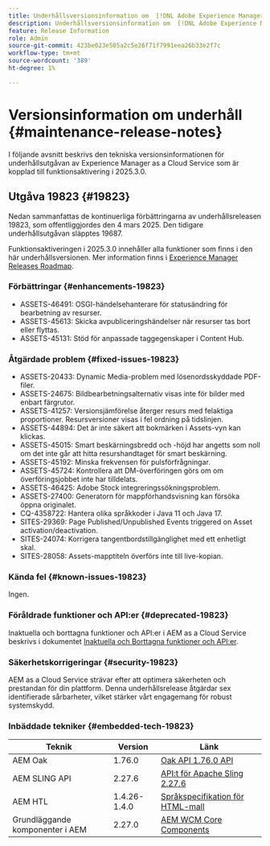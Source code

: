 ```yaml
---
title: Underhållsversionsinformation om  [!DNL Adobe Experience Manager] as a Cloud Service som är kopplad till 2025.3.0-funktionsaktivering.
description: Underhållsversionsinformation om  [!DNL Adobe Experience Manager] as a Cloud Service som är kopplad till 2025.3.0-funktionsaktivering.
feature: Release Information
role: Admin
source-git-commit: 423be023e505a2c5e26f71f7991eea26b33e2f7c
workflow-type: tm+mt
source-wordcount: '389'
ht-degree: 1%

---
```


# Versionsinformation om underhåll {#maintenance-release-notes}

I följande avsnitt beskrivs den tekniska versionsinformationen för underhållsutgåvan av Experience Manager as a Cloud Service som är kopplad till funktionsaktivering i 2025.3.0.

## Utgåva 19823 {#19823}

Nedan sammanfattas de kontinuerliga förbättringarna av underhållsreleasen 19823, som offentliggjordes den 4 mars 2025. Den tidigare underhållsutgåvan släpptes 19687.

Funktionsaktiveringen i 2025.3.0 innehåller alla funktioner som finns i den här underhållsversionen. Mer information finns i [Experience Manager Releases Roadmap](https://experienceleague.adobe.com/sv/docs/experience-manager-release-information/aem-release-updates/update-releases-roadmap).

### Förbättringar {#enhancements-19823}

* ASSETS-46491: OSGI-händelsehanterare för statusändring för bearbetning av resurser.
* ASSETS-45613: Skicka avpubliceringshändelser när resurser tas bort eller flyttas.
* ASSETS-45131: Stöd för anpassade taggegenskaper i Content Hub.

### Åtgärdade problem {#fixed-issues-19823}

* ASSETS-20433: Dynamic Media-problem med lösenordsskyddade PDF-filer.
* ASSETS-24675: Bildbearbetningsalternativ visas inte för bilder med enbart färgrutor.
* ASSETS-41257: Versionsjämförelse återger resurs med felaktiga proportioner. Resursversioner visas i fel ordning på tidslinjen.
* ASSETS-44894: Det är inte säkert att bokmärken i Assets-vyn kan klickas.
* ASSETS-45015: Smart beskärningsbredd och -höjd har angetts som noll om det inte går att hitta resurshandtaget för smart beskärning.
* ASSETS-45192: Minska frekvensen för pulsförfrågningar.
* ASSETS-45724: Kontrollera att DM-överföringen görs om om överföringsjobbet inte har tilldelats.
* ASSETS-46425: Adobe Stock integreringssökningsproblem.
* ASSETS-27400: Generatorn för mappförhandsvisning kan försöka öppna originalet.
* CQ-4358722: Hantera olika språkkoder i Java 11 och Java 17.
* SITES-29369: Page Published/Unpublished Events triggered on Asset activation/deactivation.
* SITES-24074: Korrigera tangentbordstillgänglighet med ett enhetligt skal.
* SITES-28058: Assets-mapptiteln överförs inte till live-kopian.

### Kända fel {#known-issues-19823}

Ingen.

### Föråldrade funktioner och API:er {#deprecated-19823}

Inaktuella och borttagna funktioner och API:er i AEM as a Cloud Service beskrivs i dokumentet [Inaktuella och Borttagna funktioner och API:er](/help/release-notes/deprecated-removed-features.md).

### Säkerhetskorrigeringar {#security-19823}

AEM as a Cloud Service strävar efter att optimera säkerheten och prestandan för din plattform. Denna underhållsrelease åtgärdar sex identifierade sårbarheter, vilket stärker vårt engagemang för robust systemskydd.

### Inbäddade tekniker {#embedded-tech-19823}

| Teknik | Version | Länk |
|---|---|---|
| AEM Oak | 1.76.0 | [Oak API 1.76.0 API](https://www.javadoc.io/doc/org.apache.jackrabbit/oak-api/1.76.0/index.html) |
| AEM SLING API | 2.27.6 | [API:t för Apache Sling 2.27.6 ](https://www.javadoc.io/doc/org.apache.sling/org.apache.sling.api/latest/index.html) |
| AEM HTL | 1.4.26-1.4.0 | [Språkspecifikation för HTML-mall](https://github.com/adobe/htl-spec) |
| Grundläggande komponenter i AEM | 2.27.0 | [AEM WCM Core Components](https://github.com/adobe/aem-core-wcm-components) |
